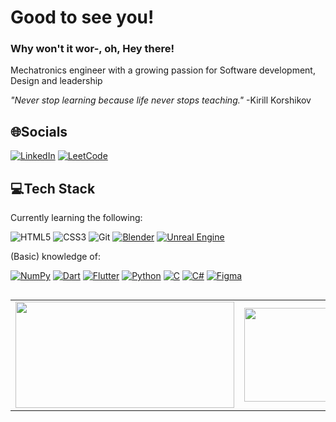 
<h1 align="left">Good to see you!</h1>
<h3 align="left">Why won't it wor-, oh, Hey there!</h3>
Mechatronics engineer with a growing passion for Software development, Design and leadership
<p><i>"Never stop learning because life never stops teaching." </i> -Kirill Korshikov</p>

## 🌐Socials
 [![LinkedIn](https://img.shields.io/badge/linkedin-%230077B5.svg?style=for-the-badge&logo=linkedin&logoColor=white)](https://linkedin.com/in/derkpestman) 
 [![LeetCode](https://img.shields.io/badge/LeetCode-000000?style=for-the-badge&logo=LeetCode&logoColor=#d16c06)](https://leetcode.com/DerkPestman/)

## 💻Tech Stack
 Currently learning the following:
 
 ![HTML5](https://img.shields.io/badge/-HTML5-%23E44D27?style=flat-square&logo=html5&logoColor=ffffff)
 ![CSS3](https://img.shields.io/badge/-CSS3-%231572B6?style=flat-square&logo=css3)
 ![Git](https://img.shields.io/badge/-Git-%23F05032?style=flat-square&logo=git&logoColor=%23ffffff)
[![Blender](https://img.shields.io/badge/Blender-%23F5792A.svg?logo=blender&logoColor=white)](#)
[![Unreal Engine](https://img.shields.io/badge/Unreal%20Engine-%23313131.svg?logo=unrealengine&logoColor=white)](#)
 <p> (Basic) knowledge of: </p>
 
[![NumPy](https://img.shields.io/badge/NumPy-4DABCF?logo=numpy&logoColor=fff)](#)
[![Dart](https://img.shields.io/badge/Dart-%230175C2.svg?logo=dart&logoColor=white)](#)
[![Flutter](https://img.shields.io/badge/Flutter-02569B?logo=flutter&logoColor=fff)](#)
[![Python](https://img.shields.io/badge/Python-3776AB?logo=python&logoColor=fff)](#)
[![C](https://img.shields.io/badge/C-00599C?logo=c&logoColor=white)](#)
[![C#](https://custom-icon-badges.demolab.com/badge/C%23-%23239120.svg?logo=cshrp&logoColor=white)](#)
[![Figma](https://img.shields.io/badge/Figma-F24E1E?logo=figma&logoColor=white)](#)
##
<table border="0" align="center">
 <tr border="0">
  <td width="50%" align="center">
   <img height="170" width="350" align="center"  src="https://leetcard.jacoblin.cool/DerkPestman?theme=dark&font=Roboto"/>
  </td>
<td width="50%" align="center">
   <img height="150" width="320"  align="center"  src="https://github-readme-stats.vercel.app/api/top-langs/?username=derkpestman&theme=radical&hide_border=false&include_all_commits=false&count_private=false&layout=compact"/>
  </td>
</tr>
</table>
